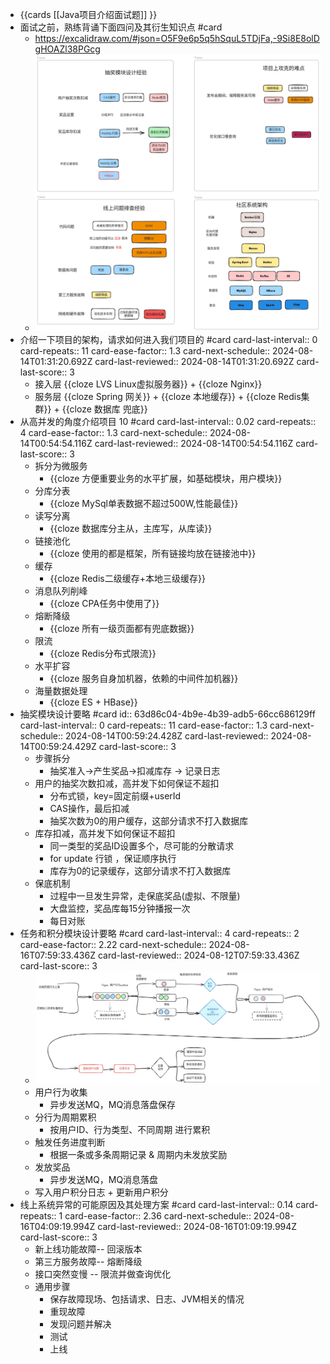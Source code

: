 - {{cards [[Java项目介绍面试题]] }}
- 面试之前，熟练背诵下面四问及其衍生知识点 #card
	- https://excalidraw.com/#json=O5F9e6p5q5hSquL5TDjFa,-9Si8E8olDgHOAZl38PGcg
	- ![image.png](../assets/image_1723791408787_0.png)
- 介绍一下项目的架构，请求如何进入我们项目的 #card
  card-last-interval:: 0
  card-repeats:: 11
  card-ease-factor:: 1.3
  card-next-schedule:: 2024-08-14T01:31:20.692Z
  card-last-reviewed:: 2024-08-14T01:31:20.692Z
  card-last-score:: 3
	- 接入层 {{cloze LVS Linux虚拟服务器}} + {{cloze Nginx}}
	- 服务层 {{cloze Spring 网关}} + {{cloze 本地缓存}} + {{cloze Redis集群}} + {{cloze 数据库 兜底}}
- 从高并发的角度介绍项目 10 #card
  card-last-interval:: 0.02
  card-repeats:: 4
  card-ease-factor:: 1.3
  card-next-schedule:: 2024-08-14T00:54:54.116Z
  card-last-reviewed:: 2024-08-14T00:54:54.116Z
  card-last-score:: 3
	- 拆分为微服务
		- {{cloze 方便重要业务的水平扩展，如基础模块，用户模块}}
	- 分库分表
		- {{cloze MySql单表数据不超过500W,性能最佳}}
	- 读写分离
		- {{cloze 数据库分主从，主库写，从库读}}
	- 链接池化
		- {{cloze 使用的都是框架，所有链接均放在链接池中}}
	- 缓存
		- {{cloze Redis二级缓存+本地三级缓存}}
	- 消息队列削峰
		- {{cloze CPA任务中使用了}}
	- 熔断降级
		- {{cloze 所有一级页面都有兜底数据}}
	- 限流
		- {{cloze Redis分布式限流}}
	- 水平扩容
		- {{cloze 服务自身加机器，依赖的中间件加机器}}
	- 海量数据处理
		- {{cloze ES + HBase}}
- 抽奖模块设计要略 #card
  id:: 63d86c04-4b9e-4b39-adb5-66cc686129ff
  card-last-interval:: 0
  card-repeats:: 11
  card-ease-factor:: 1.3
  card-next-schedule:: 2024-08-14T00:59:24.428Z
  card-last-reviewed:: 2024-08-14T00:59:24.429Z
  card-last-score:: 3
	- 步骤拆分
		- 抽奖准入->产生奖品->扣减库存 -> 记录日志
	- 用户的抽奖次数扣减，高并发下如何保证不超扣
		- 分布式锁，key=固定前缀+userId
		- CAS操作，最后扣减
		- 抽奖次数为0的用户缓存，这部分请求不打入数据库
	- 库存扣减，高并发下如何保证不超扣
		- 同一类型的奖品ID设置多个，尽可能的分散请求
		- for update 行锁 ，保证顺序执行
		- 库存为0的记录缓存，这部分请求不打入数据库
	- 保底机制
		- 过程中一旦发生异常，走保底奖品(虚拟、不限量)
		- 大盘监控，奖品库每15分钟播报一次
		- 每日对账
- 任务和积分模块设计要略 #card
  card-last-interval:: 4
  card-repeats:: 2
  card-ease-factor:: 2.22
  card-next-schedule:: 2024-08-16T07:59:33.436Z
  card-last-reviewed:: 2024-08-12T07:59:33.436Z
  card-last-score:: 3
	- ![image.png](../assets/image_1723097644191_0.png)
	- 用户行为收集
		- 异步发送MQ，MQ消息落盘保存
	- 分行为周期累积
		- 按用户ID、行为类型、不同周期 进行累积
	- 触发任务进度判断
		- 根据一条或多条周期记录 & 周期内未发放奖励
	- 发放奖品
		- 异步发送MQ，MQ消息落盘
	- 写入用户积分日志 + 更新用户积分
- 线上系统异常的可能原因及其处理方案 #card
  card-last-interval:: 0.14
  card-repeats:: 1
  card-ease-factor:: 2.36
  card-next-schedule:: 2024-08-16T04:09:19.994Z
  card-last-reviewed:: 2024-08-16T01:09:19.994Z
  card-last-score:: 3
	- 新上线功能故障-- 回滚版本
	- 第三方服务故障-- 熔断降级
	- 接口突然变慢 -- 限流并做查询优化
	- 通用步骤
		- 保存故障现场、包括请求、日志、JVM相关的情况
		- 重现故障
		- 发现问题并解决
		- 测试
		- 上线